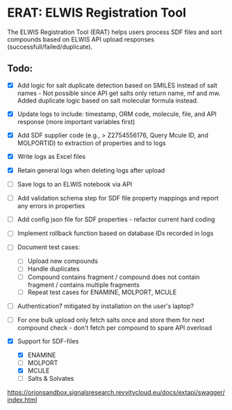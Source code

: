 # ERAT: ELWIS Registration Tool

The ELWIS Registration Tool (ERAT) helps users process SDF files and sort compounds based on ELWIS API upload responses (successfull/failed/duplicate).

## Todo:
- [X] Add logic for salt duplicate detection based on SMILES instead of salt names - Not possible since API get salts only return name, mf and mw. Added duplicate logic based on salt molecular formula instead. 
- [X] Update logs to include: timestamp, ORM code, molecule, file, and API response (more important variables first)
- [X] Add SDF supplier code (e.g., > <ID> Z2754556176, Query Mcule ID, and MOLPORTID) to extraction of properties and to logs
- [X] Write logs as Excel files
- [X] Retain general logs when deleting logs after upload
- [ ] Save logs to an ELWIS notebook via API
- [ ] Add validation schema step for SDF file property mappings and report any errors in properties
- [ ] Add config json file for SDF properties - refactor current hard coding
- [ ] Implement rollback function based on database IDs recorded in logs
- [ ] Document test cases: 
    - [ ] Upload new compounds
    - [ ] Handle duplicates
    - [ ] Compound contains fragment / compound does not contain fragment / contains multiple fragments
    - [ ] Repeat test cases for ENAMINE, MOLPORT, MCULE
- [ ] Authentication? mitigated by installation on the user's laptop?
- [ ] For one bulk upload only fetch salts once and store them for next compound check - don't fetch per compound to spare API overload


- [x] Support for SDF-files
    - [x] ENAMINE
    - [ ] MOLPORT
    - [X] MCULE
    - [ ] Salts & Solvates

https://orionsandbox.signalsresearch.revvitycloud.eu/docs/extapi/swagger/index.html

